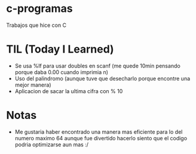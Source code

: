 # c-programas
Trabajos que hice con C 

# TIL (Today I Learned)
- Se usa %lf para usar doubles en scanf (me quede 10min pensando porque daba 0.00 cuando imprimia n)
- Uso del palindromo (aunque tuve que desecharlo porque encontre una mejor manera)
- Aplicacion de sacar la ultima cifra con % 10

# Notas
- Me gustaria haber encontrado una manera mas eficiente para lo del numero maximo 64 aunque fue divertido hacerlo siento que el codigo podria optimizarse aun mas :/